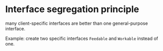 # Interface segregation principle
  
many client-specific interfaces are better than one general-purpose interface.

Example: create two specific interfaces <code>Feedable</code> and <code>Workable</code> instead of one.
